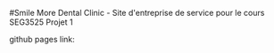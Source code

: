 #Smile More Dental Clinic - Site d'entreprise de service pour le cours SEG3525 Projet 1

github pages link: 